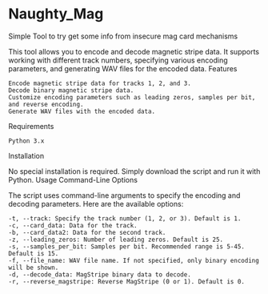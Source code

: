 # Naughty_Mag
Simple Tool to try get some info from insecure mag card mechanisms

This tool allows you to encode and decode magnetic stripe data. It supports working with different track numbers, specifying various encoding parameters, and generating WAV files for the encoded data.
Features

    Encode magnetic stripe data for tracks 1, 2, and 3.
    Decode binary magnetic stripe data.
    Customize encoding parameters such as leading zeros, samples per bit, and reverse encoding.
    Generate WAV files with the encoded data.

Requirements

    Python 3.x

Installation

No special installation is required. Simply download the script and run it with Python.
Usage
Command-Line Options

The script uses command-line arguments to specify the encoding and decoding parameters. Here are the available options:

    -t, --track: Specify the track number (1, 2, or 3). Default is 1.
    -c, --card_data: Data for the track.
    -b, --card_data2: Data for the second track.
    -z, --leading_zeros: Number of leading zeros. Default is 25.
    -s, --samples_per_bit: Samples per bit. Recommended range is 5-45. Default is 15.
    -f, --file_name: WAV file name. If not specified, only binary encoding will be shown.
    -d, --decode_data: MagStripe binary data to decode.
    -r, --reverse_magstripe: Reverse MagStripe (0 or 1). Default is 0.
